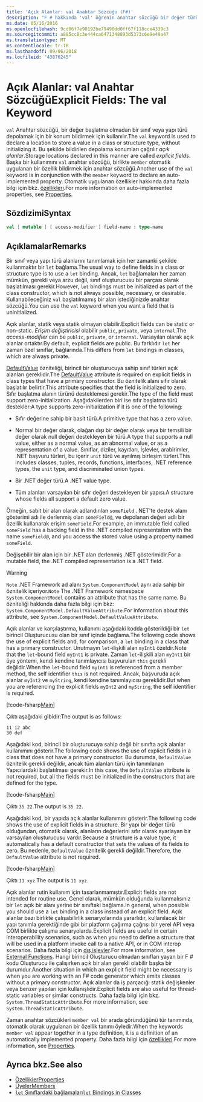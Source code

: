 ```yaml
---
title: 'Açık Alanlar: val Anahtar Sözcüğü (F#)'
description: "F # hakkında 'val' öğrenin anahtar sözcüğü bir değer türü başlatma olmadan bir sınıf veya yapı türü depolamak için bir konum bildirmek için kullanılır."
ms.date: 05/16/2016
ms.openlocfilehash: 9cd06f7e90192be79490dd0ff67f118cce4339c3
ms.sourcegitcommit: a885cc8c3e444ca6471348893d5373c6e9e49a47
ms.translationtype: MT
ms.contentlocale: tr-TR
ms.lasthandoff: 09/06/2018
ms.locfileid: "43876245"
---
```

# <a name="explicit-fields-the-val-keyword"></a><span data-ttu-id="94402-103">Açık Alanlar: val Anahtar Sözcüğü</span><span class="sxs-lookup"><span data-stu-id="94402-103">Explicit Fields: The val Keyword</span></span>

<span data-ttu-id="94402-104">`val` Anahtar sözcüğü, bir değer başlatma olmadan bir sınıf veya yapı türü depolamak için bir konum bildirmek için kullanılır.</span><span class="sxs-lookup"><span data-stu-id="94402-104">The `val` keyword is used to declare a location to store a value in a class or structure type, without initializing it.</span></span> <span data-ttu-id="94402-105">Bu şekilde bildirilen depolama konumları çağrılır *açık alanlar*.</span><span class="sxs-lookup"><span data-stu-id="94402-105">Storage locations declared in this manner are called *explicit fields*.</span></span> <span data-ttu-id="94402-106">Başka bir kullanımını `val` anahtar sözcüğü, birlikte `member` otomatik uygulanan bir özellik bildirmek için anahtar sözcüğü.</span><span class="sxs-lookup"><span data-stu-id="94402-106">Another use of the `val` keyword is in conjunction with the `member` keyword to declare an auto-implemented property.</span></span> <span data-ttu-id="94402-107">Otomatik uygulanan özellikler hakkında daha fazla bilgi için bkz. [özellikleri](properties.md).</span><span class="sxs-lookup"><span data-stu-id="94402-107">For more information on auto-implemented properties, see [Properties](properties.md).</span></span>

## <a name="syntax"></a><span data-ttu-id="94402-108">Sözdizimi</span><span class="sxs-lookup"><span data-stu-id="94402-108">Syntax</span></span>

```fsharp
val [ mutable ] [ access-modifier ] field-name : type-name
```

## <a name="remarks"></a><span data-ttu-id="94402-109">Açıklamalar</span><span class="sxs-lookup"><span data-stu-id="94402-109">Remarks</span></span>

<span data-ttu-id="94402-110">Bir sınıf veya yapı türü alanlarını tanımlamak için her zamanki şekilde kullanmaktır bir `let` bağlama.</span><span class="sxs-lookup"><span data-stu-id="94402-110">The usual way to define fields in a class or structure type is to use a `let` binding.</span></span> <span data-ttu-id="94402-111">Ancak, `let` bağlamaları her zaman mümkün, gerekli veya arzu değil, sınıf oluşturucusu bir parçası olarak başlatılması gerekir.</span><span class="sxs-lookup"><span data-stu-id="94402-111">However, `let` bindings must be initialized as part of the class constructor, which is not always possible, necessary, or desirable.</span></span> <span data-ttu-id="94402-112">Kullanabileceğiniz `val` başlatılmamış bir alan istediğinizde anahtar sözcüğü.</span><span class="sxs-lookup"><span data-stu-id="94402-112">You can use the `val` keyword when you want a field that is uninitialized.</span></span>

<span data-ttu-id="94402-113">Açık alanlar, statik veya statik olmayan olabilir.</span><span class="sxs-lookup"><span data-stu-id="94402-113">Explicit fields can be static or non-static.</span></span> <span data-ttu-id="94402-114">*Erişim değiştiricisi* olabilir `public`, `private`, veya `internal`.</span><span class="sxs-lookup"><span data-stu-id="94402-114">The *access-modifier* can be `public`, `private`, or `internal`.</span></span> <span data-ttu-id="94402-115">Varsayılan olarak açık alanlar ortaktır.</span><span class="sxs-lookup"><span data-stu-id="94402-115">By default, explicit fields are public.</span></span> <span data-ttu-id="94402-116">Bu farklıdır `let` her zaman özel sınıflar, bağlarında.</span><span class="sxs-lookup"><span data-stu-id="94402-116">This differs from `let` bindings in classes, which are always private.</span></span>

<span data-ttu-id="94402-117">[DefaultValue](https://msdn.microsoft.com/library/a3a3307b-8c05-441e-b109-245511614d58) özniteliği, birincil bir oluşturucuya sahip sınıf türleri açık alanları gereklidir.</span><span class="sxs-lookup"><span data-stu-id="94402-117">The [DefaultValue](https://msdn.microsoft.com/library/a3a3307b-8c05-441e-b109-245511614d58) attribute is required on explicit fields in class types that have a primary constructor.</span></span> <span data-ttu-id="94402-118">Bu öznitelik alanı sıfır olarak başlatılır belirtir.</span><span class="sxs-lookup"><span data-stu-id="94402-118">This attribute specifies that the field is initialized to zero.</span></span> <span data-ttu-id="94402-119">Sıfır başlatma alanın türünü desteklemesi gerekir.</span><span class="sxs-lookup"><span data-stu-id="94402-119">The type of the field must support zero-initialization.</span></span> <span data-ttu-id="94402-120">Aşağıdakilerden biri ise sıfır başlatma türü destekler:</span><span class="sxs-lookup"><span data-stu-id="94402-120">A type supports zero-initialization if it is one of the following:</span></span>

- <span data-ttu-id="94402-121">Sıfır değerine sahip bir basit türü.</span><span class="sxs-lookup"><span data-stu-id="94402-121">A primitive type that has a zero value.</span></span>

- <span data-ttu-id="94402-122">Normal bir değer olarak, olağan dışı bir değer olarak veya bir temsili bir değer olarak null değeri destekleyen bir türü.</span><span class="sxs-lookup"><span data-stu-id="94402-122">A type that supports a null value, either as a normal value, as an abnormal value, or as a representation of a value.</span></span> <span data-ttu-id="94402-123">Sınıflar, diziler, kayıtları, İşlevler, arabirimler, .NET başvuru türleri, bu içerir `unit` türü ve ayrılmış birleşim türleri.</span><span class="sxs-lookup"><span data-stu-id="94402-123">This includes classes, tuples, records, functions, interfaces, .NET reference types, the `unit` type, and discriminated union types.</span></span>

- <span data-ttu-id="94402-124">Bir .NET değer türü.</span><span class="sxs-lookup"><span data-stu-id="94402-124">A .NET value type.</span></span>

- <span data-ttu-id="94402-125">Tüm alanları varsayılan bir sıfır değeri destekleyen bir yapısı.</span><span class="sxs-lookup"><span data-stu-id="94402-125">A structure whose fields all support a default zero value.</span></span>

<span data-ttu-id="94402-126">Örneğin, sabit bir alan olarak adlandırılan `someField` . NET'te destek alanı gösterimi adı ile derlenmiş olan `someField@`, ve depolanan değeri adlı bir özellik kullanarak erişim `someField`.</span><span class="sxs-lookup"><span data-stu-id="94402-126">For example, an immutable field called `someField` has a backing field in the .NET compiled representation with the name `someField@`, and you access the stored value using a property named `someField`.</span></span>

<span data-ttu-id="94402-127">Değişebilir bir alan için bir .NET alan derlenmiş .NET gösterimidir.</span><span class="sxs-lookup"><span data-stu-id="94402-127">For a mutable field, the .NET compiled representation is a .NET field.</span></span>

>[!WARNING]
<span data-ttu-id="94402-128">`Note` .NET Framework ad alanı `System.ComponentModel` aynı ada sahip bir öznitelik içeriyor.</span><span class="sxs-lookup"><span data-stu-id="94402-128">`Note` The .NET Framework namespace `System.ComponentModel` contains an attribute that has the same name.</span></span> <span data-ttu-id="94402-129">Bu özniteliği hakkında daha fazla bilgi için bkz: `System.ComponentModel.DefaultValueAttribute`.</span><span class="sxs-lookup"><span data-stu-id="94402-129">For information about this attribute, see `System.ComponentModel.DefaultValueAttribute`.</span></span>

<span data-ttu-id="94402-130">Açık alanlar ve karşılaştırma, kullanımı aşağıdaki kodda gösterildiği bir `let` birincil Oluşturucusu olan bir sınıf içinde bağlama.</span><span class="sxs-lookup"><span data-stu-id="94402-130">The following code shows the use of explicit fields and, for comparison, a `let` binding in a class that has a primary constructor.</span></span> <span data-ttu-id="94402-131">Unutmayın `let`-ilişkili alan `myInt1` özeldir.</span><span class="sxs-lookup"><span data-stu-id="94402-131">Note that the `let`-bound field `myInt1` is private.</span></span> <span data-ttu-id="94402-132">Zaman `let`-ilişkili alan `myInt1` bir üye yöntemi, kendi kendine tanımlayıcısı başvurulan `this` gerekli değildir.</span><span class="sxs-lookup"><span data-stu-id="94402-132">When the `let`-bound field `myInt1` is referenced from a member method, the self identifier `this` is not required.</span></span> <span data-ttu-id="94402-133">Ancak, başvuruda açık alanlar `myInt2` ve `myString`, kendi kendine tanımlayıcısı gereklidir.</span><span class="sxs-lookup"><span data-stu-id="94402-133">But when you are referencing the explicit fields `myInt2` and `myString`, the self identifier is required.</span></span>

[!code-fsharp[Main](../../../../samples/snippets/fsharp/lang-ref-2/snippet6701.fs)]

<span data-ttu-id="94402-134">Çıktı aşağıdaki gibidir:</span><span class="sxs-lookup"><span data-stu-id="94402-134">The output is as follows:</span></span>

```
11 12 abc
30 def
```

<span data-ttu-id="94402-135">Aşağıdaki kod, birincil bir oluşturucuya sahip değil bir sınıfta açık alanlar kullanımını gösterir.</span><span class="sxs-lookup"><span data-stu-id="94402-135">The following code shows the use of explicit fields in a class that does not have a primary constructor.</span></span> <span data-ttu-id="94402-136">Bu durumda, `DefaultValue` öznitelik gerekli değildir, ancak tüm alanları türü için tanımlanan Yapıcılardaki başlatılması gerekir.</span><span class="sxs-lookup"><span data-stu-id="94402-136">In this case, the `DefaultValue` attribute is not required, but all the fields must be initialized in the constructors that are defined for the type.</span></span>

[!code-fsharp[Main](../../../../samples/snippets/fsharp/lang-ref-2/snippet6702.fs)]

<span data-ttu-id="94402-137">Çıktı `35 22`.</span><span class="sxs-lookup"><span data-stu-id="94402-137">The output is `35 22`.</span></span>

<span data-ttu-id="94402-138">Aşağıdaki kod, bir yapıda açık alanlar kullanımını gösterir.</span><span class="sxs-lookup"><span data-stu-id="94402-138">The following code shows the use of explicit fields in a structure.</span></span> <span data-ttu-id="94402-139">Bir yapı bir değer türü olduğundan, otomatik olarak, alanların değerlerini sıfır olarak ayarlayan bir varsayılan oluşturucusu vardır.</span><span class="sxs-lookup"><span data-stu-id="94402-139">Because a structure is a value type, it automatically has a default constructor that sets the values of its fields to zero.</span></span> <span data-ttu-id="94402-140">Bu nedenle, `DefaultValue` öznitelik gerekli değildir.</span><span class="sxs-lookup"><span data-stu-id="94402-140">Therefore, the `DefaultValue` attribute is not required.</span></span>

[!code-fsharp[Main](../../../../samples/snippets/fsharp/lang-ref-2/snippet6703.fs)]

<span data-ttu-id="94402-141">Çıktı `11 xyz`.</span><span class="sxs-lookup"><span data-stu-id="94402-141">The output is `11 xyz`.</span></span>

<span data-ttu-id="94402-142">Açık alanlar rutin kullanım için tasarlanmamıştır.</span><span class="sxs-lookup"><span data-stu-id="94402-142">Explicit fields are not intended for routine use.</span></span> <span data-ttu-id="94402-143">Genel olarak, mümkün olduğunda kullanmalısınız bir `let` açık bir alanı yerine bir sınıftaki bağlama.</span><span class="sxs-lookup"><span data-stu-id="94402-143">In general, when possible you should use a `let` binding in a class instead of an explicit field.</span></span> <span data-ttu-id="94402-144">Açık alanlar bazı birlikte çalışabilirlik senaryolarında yararlıdır, kullanılacak bir yapı tanımla gerektiğinde gibi bir platform çağırma çağrısı bir yerel API veya COM birlikte çalışma senaryolarda.</span><span class="sxs-lookup"><span data-stu-id="94402-144">Explicit fields are useful in certain interoperability scenarios, such as when you need to define a structure that will be used in a platform invoke call to a native API, or in COM interop scenarios.</span></span> <span data-ttu-id="94402-145">Daha fazla bilgi için [dış işlevler](../functions/external-functions.md).</span><span class="sxs-lookup"><span data-stu-id="94402-145">For more information, see [External Functions](../functions/external-functions.md).</span></span> <span data-ttu-id="94402-146">Hangi birincil Oluşturucu olmadan sınıfları yayan bir F # kodu Oluşturucu ile çalışırken açık bir alan gerekli olabilir başka bir durumdur.</span><span class="sxs-lookup"><span data-stu-id="94402-146">Another situation in which an explicit field might be necessary is when you are working with an F# code generator which emits classes without a primary constructor.</span></span> <span data-ttu-id="94402-147">Açık alanlar da iş parçacığı statik değişkenler veya benzer yapıları için kullanışlıdır.</span><span class="sxs-lookup"><span data-stu-id="94402-147">Explicit fields are also useful for thread-static variables or similar constructs.</span></span> <span data-ttu-id="94402-148">Daha fazla bilgi için bkz. `System.ThreadStaticAttribute`.</span><span class="sxs-lookup"><span data-stu-id="94402-148">For more information, see `System.ThreadStaticAttribute`.</span></span>

<span data-ttu-id="94402-149">Zaman anahtar sözcükleri `member val` bir arada göründüğünü tür tanımında, otomatik olarak uygulanan bir özellik tanımı öyledir.</span><span class="sxs-lookup"><span data-stu-id="94402-149">When the keywords `member val` appear together in a type definition, it is a definition of an automatically implemented property.</span></span> <span data-ttu-id="94402-150">Daha fazla bilgi için [özellikleri](properties.md).</span><span class="sxs-lookup"><span data-stu-id="94402-150">For more information, see [Properties](properties.md).</span></span>

## <a name="see-also"></a><span data-ttu-id="94402-151">Ayrıca bkz.</span><span class="sxs-lookup"><span data-stu-id="94402-151">See also</span></span>

- [<span data-ttu-id="94402-152">Özellikler</span><span class="sxs-lookup"><span data-stu-id="94402-152">Properties</span></span>](properties.md)
- [<span data-ttu-id="94402-153">Üyeler</span><span class="sxs-lookup"><span data-stu-id="94402-153">Members</span></span>](index.md)
- [<span data-ttu-id="94402-154">`let` Sınıflardaki bağlamaları</span><span class="sxs-lookup"><span data-stu-id="94402-154">`let` Bindings in Classes</span></span>](let-bindings-in-classes.md)

